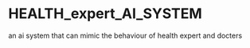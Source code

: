 # HEALTH_expert_AI_SYSTEM
 an ai system that  can mimic  the  behaviour  of  health expert and docters 
